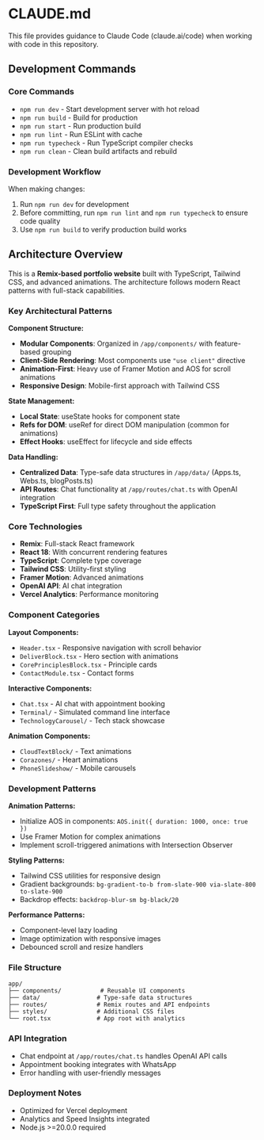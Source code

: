 # CLAUDE.md

This file provides guidance to Claude Code (claude.ai/code) when working with code in this repository.

## Development Commands

### Core Commands
- `npm run dev` - Start development server with hot reload
- `npm run build` - Build for production 
- `npm run start` - Run production build
- `npm run lint` - Run ESLint with cache
- `npm run typecheck` - Run TypeScript compiler checks
- `npm run clean` - Clean build artifacts and rebuild

### Development Workflow
When making changes:
1. Run `npm run dev` for development
2. Before committing, run `npm run lint` and `npm run typecheck` to ensure code quality
3. Use `npm run build` to verify production build works

## Architecture Overview

This is a **Remix-based portfolio website** built with TypeScript, Tailwind CSS, and advanced animations. The architecture follows modern React patterns with full-stack capabilities.

### Key Architectural Patterns

**Component Structure:**
- **Modular Components**: Organized in `/app/components/` with feature-based grouping
- **Client-Side Rendering**: Most components use `"use client"` directive
- **Animation-First**: Heavy use of Framer Motion and AOS for scroll animations
- **Responsive Design**: Mobile-first approach with Tailwind CSS

**State Management:**
- **Local State**: useState hooks for component state
- **Refs for DOM**: useRef for direct DOM manipulation (common for animations)
- **Effect Hooks**: useEffect for lifecycle and side effects

**Data Handling:**
- **Centralized Data**: Type-safe data structures in `/app/data/` (Apps.ts, Webs.ts, blogPosts.ts)
- **API Routes**: Chat functionality at `/app/routes/chat.ts` with OpenAI integration
- **TypeScript First**: Full type safety throughout the application

### Core Technologies
- **Remix**: Full-stack React framework
- **React 18**: With concurrent rendering features
- **TypeScript**: Complete type coverage
- **Tailwind CSS**: Utility-first styling
- **Framer Motion**: Advanced animations
- **OpenAI API**: AI chat integration
- **Vercel Analytics**: Performance monitoring

### Component Categories

**Layout Components:**
- `Header.tsx` - Responsive navigation with scroll behavior
- `DeliverBlock.tsx` - Hero section with animations
- `CorePrinciplesBlock.tsx` - Principle cards
- `ContactModule.tsx` - Contact forms

**Interactive Components:**
- `Chat.tsx` - AI chat with appointment booking
- `Terminal/` - Simulated command line interface
- `TechnologyCarousel/` - Tech stack showcase

**Animation Components:**
- `CloudTextBlock/` - Text animations
- `Corazones/` - Heart animations
- `PhoneSlideshow/` - Mobile carousels

### Development Patterns

**Animation Patterns:**
- Initialize AOS in components: `AOS.init({ duration: 1000, once: true })`
- Use Framer Motion for complex animations
- Implement scroll-triggered animations with Intersection Observer

**Styling Patterns:**
- Tailwind CSS utilities for responsive design
- Gradient backgrounds: `bg-gradient-to-b from-slate-900 via-slate-800 to-slate-900`
- Backdrop effects: `backdrop-blur-sm bg-black/20`

**Performance Patterns:**
- Component-level lazy loading
- Image optimization with responsive images
- Debounced scroll and resize handlers

### File Structure
```
app/
├── components/           # Reusable UI components
├── data/                # Type-safe data structures
├── routes/              # Remix routes and API endpoints
├── styles/              # Additional CSS files
└── root.tsx             # App root with analytics
```

### API Integration
- Chat endpoint at `/app/routes/chat.ts` handles OpenAI API calls
- Appointment booking integrates with WhatsApp
- Error handling with user-friendly messages

### Deployment Notes
- Optimized for Vercel deployment
- Analytics and Speed Insights integrated
- Node.js >=20.0.0 required